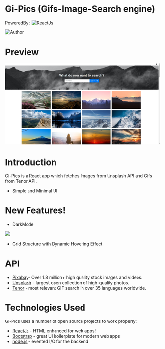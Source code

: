 # Gi-Pics (Gifs-Image-Search engine)
PoweredBy :
![ReactJs](https://user-images.githubusercontent.com/56060354/97405855-53c40280-191e-11eb-8fe5-8d7878b0b280.png)

![Author](https://img.shields.io/badge/author-Pratyush%20Kumar-lightgrey.svg?colorB=9900cc&style=flat-square)

# Preview
![Gi-Pics](https://github.com/PratyushK7/Resources/blob/main/Gi-Pics-LightTheme.jpg)

# Introduction
Gi-Pics is a React app which fetches Images from Unsplash API and Gifs from Tenor API.

  - Simple and Minimal UI

# New Features!

  - DarkMode 
 
<img src="https://github.com/PratyushK7/README/blob/main/DarkMode.gif">

  - Grid Structure with Dynamic Hovering Effect
 
# API
* [Pixabay]- Over 1.8 million+ high quality stock images and videos.
* [Unsplash] - largest open collection of high-quality photos.
* [Tenor] - most relevant GIF search in over 35 languages worldwide.

# Technologies Used

Gi-Pics uses a number of open source projects to work properly:

* [ReactJs] - HTML enhanced for web apps!
* [Bootstrap] - great UI boilerplate for modern web apps
* [node.js] - evented I/O for the backend

 [git-repo-url]: https://github.com/PratyushK7/gi-pics
 [node.js]: http://nodejs.org/
 [ReactJs]: http://reactjs.org/
 [BootStrap]:https://getbootstrap.com/docs/4.0
 [Pixabay]: https://pixabay.com/
 [Unsplash]: https://unsplash.com/
 [Tenor]: https://tenor.com/
